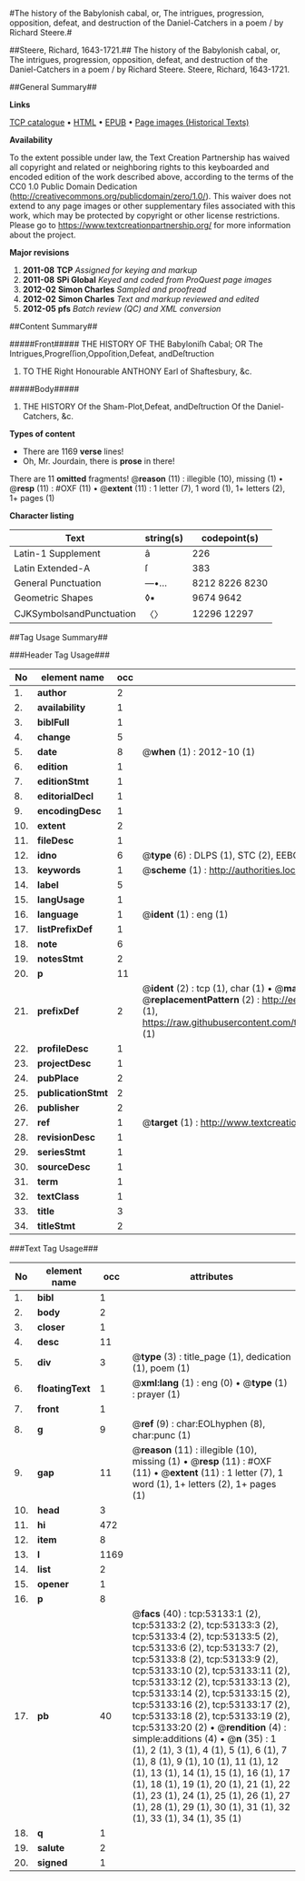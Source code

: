 #The history of the Babylonish cabal, or, The intrigues, progression, opposition, defeat, and destruction of the Daniel-Catchers in a poem / by Richard Steere.#

##Steere, Richard, 1643-1721.##
The history of the Babylonish cabal, or, The intrigues, progression, opposition, defeat, and destruction of the Daniel-Catchers in a poem / by Richard Steere.
Steere, Richard, 1643-1721.

##General Summary##

**Links**

[TCP catalogue](http://www.ota.ox.ac.uk/tcp/)  • 
[HTML](http://tei.it.ox.ac.uk/tcp/Texts-HTML/free/A61/A61400.html)  • 
[EPUB](http://tei.it.ox.ac.uk/tcp/Texts-EPUB/free/A61/A61400.epub) • 
[Page images (Historical Texts)](https://historicaltexts.jisc.ac.uk/eebo-12054604e)

**Availability**

To the extent possible under law, the Text Creation Partnership has waived all copyright and related or neighboring rights to this keyboarded and encoded edition of the work described above, according to the terms of the CC0 1.0 Public Domain Dedication (http://creativecommons.org/publicdomain/zero/1.0/). This waiver does not extend to any page images or other supplementary files associated with this work, which may be protected by copyright or other license restrictions. Please go to https://www.textcreationpartnership.org/ for more information about the project.

**Major revisions**

1. __2011-08__ __TCP__ *Assigned for keying and markup*
1. __2011-08__ __SPi Global__ *Keyed and coded from ProQuest page images*
1. __2012-02__ __Simon Charles__ *Sampled and proofread*
1. __2012-02__ __Simon Charles__ *Text and markup reviewed and edited*
1. __2012-05__ __pfs__ *Batch review (QC) and XML conversion*

##Content Summary##

#####Front#####
THE HISTORY OF THE Babyloniſh Cabal; OR The
Intrigues,Progreſſion,Oppoſition,Defeat, andDeſtruction 
1. TO THE Right Honourable ANTHONY Earl of Shaftesbury, &c.

#####Body#####

1. THE HISTORY Of the
Sham-Plot,Defeat, andDeſtruction Of the Daniel-Catchers, &c.

**Types of content**

  * There are 1169 **verse** lines!
  * Oh, Mr. Jourdain, there is **prose** in there!

There are 11 **omitted** fragments! 
 @__reason__ (11) : illegible (10), missing (1)  •  @__resp__ (11) : #OXF (11)  •  @__extent__ (11) : 1 letter (7), 1 word (1), 1+ letters (2), 1+ pages (1)

**Character listing**


|Text|string(s)|codepoint(s)|
|---|---|---|
|Latin-1 Supplement|â|226|
|Latin Extended-A|ſ|383|
|General Punctuation|—•…|8212 8226 8230|
|Geometric Shapes|◊▪|9674 9642|
|CJKSymbolsandPunctuation|〈〉|12296 12297|

##Tag Usage Summary##

###Header Tag Usage###

|No|element name|occ|attributes|
|---|---|---|---|
|1.|__author__|2||
|2.|__availability__|1||
|3.|__biblFull__|1||
|4.|__change__|5||
|5.|__date__|8| @__when__ (1) : 2012-10 (1)|
|6.|__edition__|1||
|7.|__editionStmt__|1||
|8.|__editorialDecl__|1||
|9.|__encodingDesc__|1||
|10.|__extent__|2||
|11.|__fileDesc__|1||
|12.|__idno__|6| @__type__ (6) : DLPS (1), STC (2), EEBO-CITATION (1), OCLC (1), VID (1)|
|13.|__keywords__|1| @__scheme__ (1) : http://authorities.loc.gov/ (1)|
|14.|__label__|5||
|15.|__langUsage__|1||
|16.|__language__|1| @__ident__ (1) : eng (1)|
|17.|__listPrefixDef__|1||
|18.|__note__|6||
|19.|__notesStmt__|2||
|20.|__p__|11||
|21.|__prefixDef__|2| @__ident__ (2) : tcp (1), char (1)  •  @__matchPattern__ (2) : ([0-9\-]+):([0-9IVX]+) (1), (.+) (1)  •  @__replacementPattern__ (2) : http://eebo.chadwyck.com/downloadtiff?vid=$1&page=$2 (1), https://raw.githubusercontent.com/textcreationpartnership/Texts/master/tcpchars.xml#$1 (1)|
|22.|__profileDesc__|1||
|23.|__projectDesc__|1||
|24.|__pubPlace__|2||
|25.|__publicationStmt__|2||
|26.|__publisher__|2||
|27.|__ref__|1| @__target__ (1) : http://www.textcreationpartnership.org/docs/. (1)|
|28.|__revisionDesc__|1||
|29.|__seriesStmt__|1||
|30.|__sourceDesc__|1||
|31.|__term__|1||
|32.|__textClass__|1||
|33.|__title__|3||
|34.|__titleStmt__|2||


###Text Tag Usage###

|No|element name|occ|attributes|
|---|---|---|---|
|1.|__bibl__|1||
|2.|__body__|2||
|3.|__closer__|1||
|4.|__desc__|11||
|5.|__div__|3| @__type__ (3) : title_page (1), dedication (1), poem (1)|
|6.|__floatingText__|1| @__xml:lang__ (1) : eng (0)  •  @__type__ (1) : prayer (1)|
|7.|__front__|1||
|8.|__g__|9| @__ref__ (9) : char:EOLhyphen (8), char:punc (1)|
|9.|__gap__|11| @__reason__ (11) : illegible (10), missing (1)  •  @__resp__ (11) : #OXF (11)  •  @__extent__ (11) : 1 letter (7), 1 word (1), 1+ letters (2), 1+ pages (1)|
|10.|__head__|3||
|11.|__hi__|472||
|12.|__item__|8||
|13.|__l__|1169||
|14.|__list__|2||
|15.|__opener__|1||
|16.|__p__|8||
|17.|__pb__|40| @__facs__ (40) : tcp:53133:1 (2), tcp:53133:2 (2), tcp:53133:3 (2), tcp:53133:4 (2), tcp:53133:5 (2), tcp:53133:6 (2), tcp:53133:7 (2), tcp:53133:8 (2), tcp:53133:9 (2), tcp:53133:10 (2), tcp:53133:11 (2), tcp:53133:12 (2), tcp:53133:13 (2), tcp:53133:14 (2), tcp:53133:15 (2), tcp:53133:16 (2), tcp:53133:17 (2), tcp:53133:18 (2), tcp:53133:19 (2), tcp:53133:20 (2)  •  @__rendition__ (4) : simple:additions (4)  •  @__n__ (35) : 1 (1), 2 (1), 3 (1), 4 (1), 5 (1), 6 (1), 7 (1), 8 (1), 9 (1), 10 (1), 11 (1), 12 (1), 13 (1), 14 (1), 15 (1), 16 (1), 17 (1), 18 (1), 19 (1), 20 (1), 21 (1), 22 (1), 23 (1), 24 (1), 25 (1), 26 (1), 27 (1), 28 (1), 29 (1), 30 (1), 31 (1), 32 (1), 33 (1), 34 (1), 35 (1)|
|18.|__q__|1||
|19.|__salute__|2||
|20.|__signed__|1||
